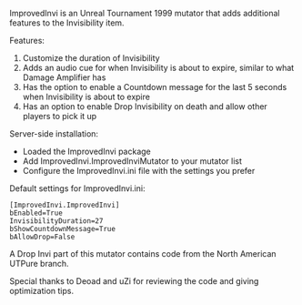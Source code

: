 ImprovedInvi is an Unreal Tournament 1999 mutator that adds additional features to the Invisibility item.

Features:
1) Customize the duration of Invisibility
2) Adds an audio cue for when Invisibility is about to expire, similar to what Damage Amplifier has
3) Has the option to enable a Countdown message for the last 5 seconds when Invisibility is about to expire 
4) Has an option to enable Drop Invisibility on death and allow other players to pick it up

Server-side installation:
- Loaded the ImprovedInvi package
- Add ImprovedInvi.ImprovedInviMutator to your mutator list
- Configure the ImprovedInvi.ini file with the settings you prefer

Default settings for ImprovedInvi.ini:

```
[ImprovedInvi.ImprovedInvi]
bEnabled=True
InvisibilityDuration=27
bShowCountdownMessage=True
bAllowDrop=False
```

A Drop Invi part of this mutator contains code from the North American UTPure branch.

Special thanks to Deoad and uZi for reviewing the code and giving optimization tips.
